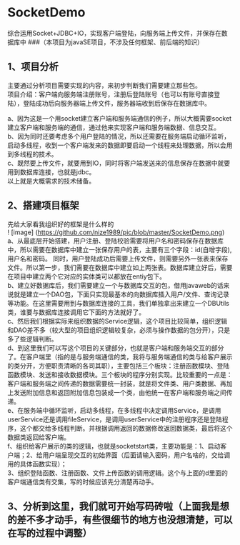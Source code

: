 # SocketDemo
综合运用Socket+JDBC+IO，实现客户端登陆，向服务端上传文件，并保存在数据库中
###（本项目为javaSE项目，不涉及任何框架、前后端的知识）
## 1、项目分析<br>
主要通过分析项目需要实现的内容，来初步判断我们需要建立那些包。<br>
项目介绍：客户端向服务端注册账号，注册后登陆账号（也可以有账号直接登陆），登陆成功后向服务器端上传文件，服务器端收到后保存在数据库中。<br>

a、因为这是一个用socket建立客户端和服务端通信的例子，所以大概需要socket建立客户端和服务端的通信，通过他来实现客户端和服务端数据、信息交互。<br>
b、因为同时还要考虑多个用户登陆的情况，所以还需要在服务端启动循环监听，启动多线程，收到一个客户端发来的数据即要启动一个线程来处理数据，所以会用到多线程的技术。<br>
c、既然要上传文件，就要用到IO，同时将客户端发送来的信息保存在数据中就要用到数据库连接，也就是jdbc。<br>
以上就是大概需求的技术储备。<br>
## 2、搭建项目框架<br>
先给大家看我组织好的框架是什么样的<br>
 ! [image] (https://github.com/nize1989/pic/blob/master/SocketDemo.png) 
a、从最底层开始搭建，用户注册、登陆校验需要将用户名和密码保存在数据库中，所以需要在数据库中建立一张保存用户的表，主要有三个字段：id(自增字段),用户名和密码。
同时，用户登陆成功后需要上传文件，则需要另外一张表来保存文件。所以第一步，我们需要在数据库中建立如上两张表。数据库建立好后，需要在项目中建立两个它对应的实体类可以都放在entiy包下。<br>
b、建立好数据库后，我们需要建立一个与数据库交互的包，借用javaweb的话来说就是建立一个DAO包，下面只实现最基本的向数据库插入用户/文件、查询记录等功能。在这里需要用到与数据库连接的工具，我们单独拿出来建立一个DBUtils类，谁要与数据库连接调用它下面的方法就好了。<br>
c、然后我们根据实际来组织数据的Service逻辑，这个项目比较简单，组织逻辑和DAO差不多（较大型的项目组织逻辑较复杂，必须与操作数据的包分开），只是多了些逻辑判断。<br>
d、到这里我们可以写这个项目的关键部分，也就是客户端和服务端交互的部分了。在客户端里（指的是与服务端通信的类，我将与服务端通信的类与给客户展示的类分开，方便职责清晰的各司其职），主要包括三个板块：注册函数模块、登陆函数模块、发送和接收数据模块。三个板块的程序分别实现。比较重要的一点是：客户端和服务端之间传递的数据需要统一封装，就是将文件类、用户类数据、再加上发送附加信息和返回附加信息包装成一个类，由他统一在客户端和服务端之间传递。<br>
e、在服务端中循环监听，启动多线程，在多线程中决定调用Service，是调用userService还是调用fileService，是调用userService中的注册程序还是登陆程序，这个都交给多线程判断。并根据调用返回的数据修改返回数据类，最后将这个数据类返回给客户端。<br>
f、组织给客户展示的类的逻辑，也就是socketstart类，主要功能是：1、启动客户端；2、给用户端呈现交互的初始界面（后面请输入密码，用户名啥的，交给调用的具体函数实现）；<br>
3、组织登陆函数、注册函数、文件上传函数的调用逻辑。这个与上面的d里面的客户端通信类有交集，写的时候应该先分清楚再动手。<br>
## 3、分析到这里，我们就可开始写码砖啦（上面我是想的差不多才动手，有些很细节的地方也没想清楚，可以在写的过程中调整）<br>



